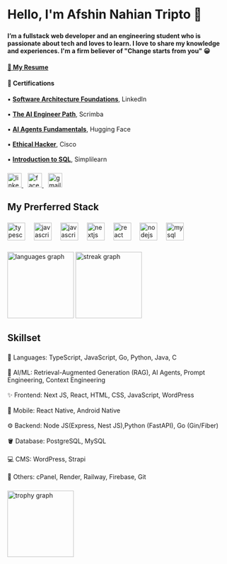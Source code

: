 <h1 align="left">Hello, I'm Afshin Nahian Tripto 👋</h1>

###

<h4 align="left">I’m a fullstack web developer and an engineering student who is passionate about tech and loves to learn. I love to share my knowledge and experiences. I'm a firm believer of "Change starts from you" 😀</h4>
<h4 align="left">
 <a href="https://www.triptex.me/cv/Afshin%20Nahian%20Tripto-Software%20Engineer.pdf" target="_blank" style="margin-right: 10px;">
    📄 My Resume
  </a>
</h4>

<h4 align="left">📜 Certifications</h4>
<p align="left">
  ▪ <a href="https://www.linkedin.com/learning/certificates/221aff41994e0ebab6391ba87a38d34aa2af8d79e26e54e57f592a01a5d487cf?trk=share_certificate&lipi=urn%3Ali%3Apage%3Ad_flagship3_profile_view_base_certifications_details%3BboTxBAtPRlqnSk9Gtd%2Fm2w%3D%3D" target="_blank"><b>Software Architecture Foundations</b></a>, LinkedIn <br><br>
  ▪ <a href="https://scrimba.com/certificate-cert24zAwJ78kJj66ubKZTLEN2v8FZtw9SCpybc1J" target="_blank"><b>The AI Engineer Path</b></a>, Scrimba <br><br>
  ▪ <a href="https://huggingface.co/datasets/agents-course/certificates/resolve/main/certificates/triptex/2025-03-02.png" target="_blank"><b>AI Agents Fundamentals</b></a>, Hugging Face <br><br>
  ▪ <a href="https://www.credly.com/badges/ef818017-5aba-4e0a-8c9f-1e70f0c054f2/linked_in_profile" target="_blank"><b>Ethical Hacker</b></a>, Cisco <br><br>
  ▪ <a href="https://simpli-web.app.link/e/fi81lOOrJIb" target="_blank"><b>Introduction to SQL</b></a>, Simplilearn
</p>


###

<div align="left">
  <a href="https://www.linkedin.com/in/triptoafsin/" target="_blank" style="margin-right: 10px;">
    <img src="https://raw.githubusercontent.com/maurodesouza/profile-readme-generator/master/src/assets/icons/social/linkedin/default.svg" width="32" height="32" alt="linkedin logo"  />
  </a>
  <a href="https://www.facebook.com/me/" target="_blank" style="margin-right: 10px;">
    <img src="https://raw.githubusercontent.com/maurodesouza/profile-readme-generator/master/src/assets/icons/social/facebook/default.svg" width="32" height="32" alt="facebook logo"  />
  </a>
  <a href="mailto:AfsinTripto@gmail.com" target="_blank" style="margin-right: 10px;">
    <img src="https://raw.githubusercontent.com/maurodesouza/profile-readme-generator/master/src/assets/icons/social/gmail/default.svg" width="32" height="32" alt="gmail logo"  />
  </a>
</div>


###

<h2 align="left">My Prerferred Stack</h2>

###

<div align="left">
  <img src="https://cdn.jsdelivr.net/gh/devicons/devicon/icons/typescript/typescript-original.svg" height="40" alt="typescript logo"  />
  <img width="12" />
  <img src="https://cdn.jsdelivr.net/gh/devicons/devicon/icons/javascript/javascript-original.svg" height="40" alt="javascript logo"  />
  <img width="12" />
  <img src="https://cdn.jsdelivr.net/gh/devicons/devicon/icons/python/python-original.svg" height="40" alt="javascript logo"  />
  <img width="12" />
  <img src="https://cdn.jsdelivr.net/gh/devicons/devicon/icons/nextjs/nextjs-original.svg" height="40" alt="nextjs logo"  />
  <img width="12" />
  <img src="https://cdn.jsdelivr.net/gh/devicons/devicon/icons/react/react-original.svg" height="40" alt="react logo"  />
  <img width="12" />
  <img src="https://cdn.jsdelivr.net/gh/devicons/devicon/icons/nodejs/nodejs-original.svg" height="40" alt="nodejs logo"  />
  <img width="12" />
  <img src="https://cdn.jsdelivr.net/gh/devicons/devicon/icons/postgresql/postgresql-original.svg" height="40" alt="mysql logo"  />
</div>

###

<div align="left">
  <img src="https://github-readme-stats.vercel.app/api/top-langs?username=triptoafsin&locale=en&hide_title=false&layout=compact&card_width=320&langs_count=5&theme=dracula&hide_border=false&order=2" height="150" alt="languages graph"  />
  <img src="https://streak-stats.demolab.com?user=triptoafsin&locale=en&mode=daily&theme=dracula&hide_border=false&border_radius=5&order=3" height="150" alt="streak graph"  />
</div>

###

<h2 align="left">Skillset</h2>

###

<p align="left">
  🧠 Languages: TypeScript, JavaScript, Go, Python, Java, C <br><br>
  🤖 AI/ML: Retrieval-Augmented Generation (RAG), AI Agents, Prompt Engineering, Context Engineering <br><br>
  ✨ Frontend: Next JS, React, HTML, CSS, JavaScript, WordPress <br><br>
  📱 Mobile: React Native, Android Native <br><br>
  ⚙️ Backend: Node JS(Express, Nest JS),Python (FastAPI), Go (Gin/Fiber) <br><br>
  🪣 Database: PostgreSQL, MySQL <br><br>
  💻 CMS: WordPress, Strapi <br><br>
  🔨 Others: cPanel, Render, Railway, Firebase, Git
</p>


###

<div align="left">
  <img src="https://github-profile-trophy.vercel.app?username=triptoafsin&theme=dracula&column=-1&row=1&margin-w=8&margin-h=8&no-bg=false&no-frame=false&order=4" height="150" alt="trophy graph"  />
</div>

###
